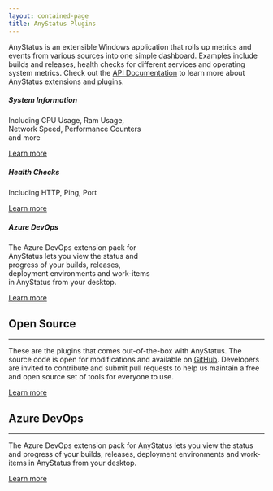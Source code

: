 ```yaml
---
layout: contained-page
title: AnyStatus Plugins
---
```


AnyStatus is an extensible Windows application that rolls up metrics and events from various sources into one simple dashboard. Examples include builds and releases, health checks for different services and operating system metrics.
Check out the [API Documentation](/docs/api) to learn more about AnyStatus extensions and plugins.

<div class="row">
    <div class="col-md-4">
        <div class="card" style="width: 18rem;">
            <div class="card-body">
                <h5 class="card-title">System Information</h5>
                <p class="card-text">Including CPU Usage, Ram Usage, Network Speed, Performance Counters and more</p>
                <a href="/docs/plugins/open-source" class="btn btn-primary">Learn more</a>
            </div>
        </div>
    </div>
    <div class="col-md-4">
        <div class="card" style="width: 18rem;">
            <div class="card-body">
                <h5 class="card-title">Health Checks</h5>
                <p class="card-text">Including HTTP, Ping, Port</p>
                <a href="/docs/plugins/open-source" class="btn btn-primary">Learn more</a>
            </div>
        </div>
    </div>
    <div class="col-md-4">
        <div class="card" style="width: 18rem;">
            <div class="card-body">
                <h5 class="card-title">Azure DevOps</h5>
                <p class="card-text">The Azure DevOps extension pack for AnyStatus lets you view the status and progress of your builds, releases, deployment environments and work-items in AnyStatus from your desktop.</p>
                <a href="/docs/plugins/azure-devops" class="btn btn-primary">Learn more</a>
            </div>
        </div>
    </div>
</div>

## Open Source
----------------------
These are the plugins that comes out-of-the-box with AnyStatus. The source code is open for modifications and available on [GitHub](https://github.com/AnyStatus/Plugins/tree/master/src/AnyStatus.Plugins/Widgets/DevOps/TFS/Build). Developers are invited to contribute and submit pull requests to help us maintain a free and open source set of tools for everyone to use.

<a href="/docs/plugins/open-source" class="btn btn-primary" role="button">Learn more</a>

## Azure DevOps
---------------
The Azure DevOps extension pack for AnyStatus lets you view the status and progress of your builds, releases, deployment environments and work-items in AnyStatus from your desktop.

<a href="/docs/plugins/azure-devops" class="btn btn-primary" role="button">Learn more</a>
